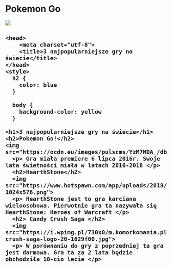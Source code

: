 <!DOCTYPE html>
<html>
<head>
<title> 3 najpopularnijesze gry komputerowe na świecie </title>
</head>
<body>
<h1> Pokemon Go </h1>
<img src="https://ocdn.eu/images/pulscms/YzM7MDA_/dbc17759138bf266600d4e86f66f80ac.jpg">
<h2> 


    <head>
        <meta charset="utf-8">
        <title>3 najpopularniejsze gry na świecie</title>
    </head>
    <style>
      h2 {
        color: blue
      }   

      body {
        background-color: yellow
      }
  <body>
  </style>

    <h1>3 najpopularniejsze gry na świecie</h1>
    <h2>Pokemon Go!</h2> 
    <img src="https://ocdn.eu/images/pulscms/YzM7MDA_/dbc17759138bf266600d4e86f66f80ac.jpg"> 
      <p> Gra miała premiere 6 lipca 2016r. Swoje lata świetności miała w latach 2016-2018 </p>
      <h2>HearthStone</h2>
      <img src="https://www.hotspawn.com/app/uploads/2018/08/hearthstone_whatis-1024x576.png">
      <p> HearthStone jest to gra karciana wieloosobowa. Pierwotnie gra ta nazywała się HearthStone: Heroes of Warcraft </p>
      <h2> Candy Crush Saga </h2>
      <img src="https://i.wpimg.pl/730x0/m.komorkomania.pl/candy-crush-saga-logo-20-1629f00.jpg">
      <p> W porównaniu do gry z poprzedniej ta gra jest darmowa. Gra ta za 2 lata będzie obchodziła 10-cio lecie </p>

  </body>
</html>
